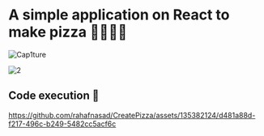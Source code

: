 # A simple application on React to make pizza 🍕🍕🍕🤍
![Cap1ture](https://github.com/rahafnasad/CreatePizza/assets/135382124/6711eb62-392a-4b8c-9fb0-2faf9be219ca)

![2](https://github.com/rahafnasad/CreatePizza/assets/135382124/de2249b2-b5db-404b-8bd8-44f6722b8178)

## Code execution 👀​


https://github.com/rahafnasad/CreatePizza/assets/135382124/d481a88d-f217-496c-b249-5482cc5acf6c

